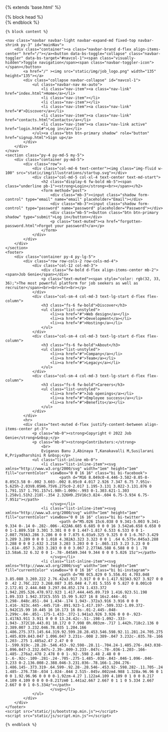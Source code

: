 
{% extends 'base.html' %}

{%  block head %}   
    <title>Log in - Job Genie</title>
    <link rel="stylesheet" href="static/css/bootstrap.min.css">
    <link rel="stylesheet" href="https://fonts.googleapis.com/css?family=Raleway:300italic,400italic,600italic,700italic,800italic,400,300,600,700,800&amp;display=swap">
    {% endblock %}



    {% block content %} 

    <nav class="navbar navbar-light navbar-expand-md fixed-top navbar-shrink py-3" id="mainNav">
        <div class="container"><a class="navbar-brand d-flex align-items-center" href="/"></a><button data-bs-toggle="collapse" class="navbar-toggler" data-bs-target="#navcol-1"><span class="visually-hidden">Toggle navigation</span><span class="navbar-toggler-icon"></span></button>
            <a href="/" ><img src="static/img/job_logo.png" width="135" height="135"></a>
            <div class="collapse navbar-collapse" id="navcol-1">
                <ul class="navbar-nav mx-auto">
                    <li class="nav-item"><a class="nav-link" href="index.html">Home</a></li>
                    <li class="nav-item"></li>
                    <li class="nav-item"></li>
                    <li class="nav-item"><a class="nav-link" href="#">Discover</a></li>
                    <li class="nav-item"><a class="nav-link" href="contacts.html">Contacts</a></li>
                    <li class="nav-item"><a class="nav-link active" href="login.html#">Log in</a></li>
                </ul><a class="btn btn-primary shadow" role="button" href="signup.html">Sign up</a>
            </div>
        </div>
    </nav>
    <section class="py-4 py-md-5 my-5">
        <div class="container py-md-5">
            <div class="row">
                <div class="col-md-6 text-center"><img class="img-fluid w-100" src="static/img/illustrations/startup.svg"></div>
                <div class="col-md-5 col-xl-4 text-center text-md-start">
                    <h2 class="display-6 fw-bold mb-5"><span class="underline pb-1"><strong>Login</strong><br></span></h2>
                    <form method="post">
                        <div class="mb-3"><input class="shadow form-control" type="email" name="email" placeholder="Email"></div>
                        <div class="mb-3"><input class="shadow form-control" type="password" name="password" placeholder="Password"></div>
                        <div class="mb-5"><button class="btn btn-primary shadow" type="submit">Log in</button></div>
                        <p class="text-muted"><a href="forgotten-password.html">Forgot your password?</a></p>
                    </form>
                </div>
            </div>
        </div>
    </section>
    <footer>
        <div class="container py-4 py-lg-5">
            <div class="row row-cols-2 row-cols-md-4">
                <div class="col-12 col-md-3">
                    <div class="fw-bold d-flex align-items-center mb-2"><span>Job Genie</span></div>
                    <p class="text-muted"><span style="color: rgb(32, 33, 36);">The most powerful platform for job seekers as well as recruiter</span><br><br><br><br></p>
                </div>
                <div class="col-sm-4 col-md-3 text-lg-start d-flex flex-column">
                    <h3 class="fs-6 fw-bold">Discover</h3>
                    <ul class="list-unstyled">
                        <li><a href="#">Web design</a></li>
                        <li><a href="#">Development</a></li>
                        <li><a href="#">Hosting</a></li>
                    </ul>
                </div>
                <div class="col-sm-4 col-md-3 text-lg-start d-flex flex-column">
                    <h3 class="fs-6 fw-bold">About</h3>
                    <ul class="list-unstyled">
                        <li><a href="#">Company</a></li>
                        <li><a href="#">Team</a></li>
                        <li><a href="#">Legacy</a></li>
                    </ul>
                </div>
                <div class="col-sm-4 col-md-3 text-lg-start d-flex flex-column">
                    <h3 class="fs-6 fw-bold">Careers</h3>
                    <ul class="list-unstyled">
                        <li><a href="#">Job openings</a></li>
                        <li><a href="#">Employee success</a></li>
                        <li><a href="#">Benefits</a></li>
                    </ul>
                </div>
            </div>
            <hr>
            <div class="text-muted d-flex justify-content-between align-items-center pt-3">
                <p class="mb-0"><strong>Copyright © 2022 Job Genie</strong>&nbsp;</p>
                <p class="mb-0"><strong>Contributers:</strong>
                    <br>
                    Eviganas Banu J,Abinaya T,Kanakavalli M,Susilarani K,Priyadharshini R &nbsp;</p>
                <ul class="list-inline mb-0">
                    <li class="list-inline-item"><svg xmlns="http://www.w3.org/2000/svg" width="1em" height="1em" fill="currentColor" viewBox="0 0 16 16" class="bi bi-facebook">
                            <path d="M16 8.049c0-4.446-3.582-8.05-8-8.05C3.58 0-.002 3.603-.002 8.05c0 4.017 2.926 7.347 6.75 7.951v-5.625h-2.03V8.05H6.75V6.275c0-2.017 1.195-3.131 3.022-3.131.876 0 1.791.157 1.791.157v1.98h-1.009c-.993 0-1.303.621-1.303 1.258v1.51h2.218l-.354 2.326H9.25V16c3.824-.604 6.75-3.934 6.75-7.951z"></path>
                        </svg></li>
                    <li class="list-inline-item"><svg xmlns="http://www.w3.org/2000/svg" width="1em" height="1em" fill="currentColor" viewBox="0 0 16 16" class="bi bi-twitter">
                            <path d="M5.026 15c6.038 0 9.341-5.003 9.341-9.334 0-.14 0-.282-.006-.422A6.685 6.685 0 0 0 16 3.542a6.658 6.658 0 0 1-1.889.518 3.301 3.301 0 0 0 1.447-1.817 6.533 6.533 0 0 1-2.087.793A3.286 3.286 0 0 0 7.875 6.03a9.325 9.325 0 0 1-6.767-3.429 3.289 3.289 0 0 0 1.018 4.382A3.323 3.323 0 0 1 .64 6.575v.045a3.288 3.288 0 0 0 2.632 3.218 3.203 3.203 0 0 1-.865.115 3.23 3.23 0 0 1-.614-.057 3.283 3.283 0 0 0 3.067 2.277A6.588 6.588 0 0 1 .78 13.58a6.32 6.32 0 0 1-.78-.045A9.344 9.344 0 0 0 5.026 15z"></path>
                        </svg></li>
                    <li class="list-inline-item"><svg xmlns="http://www.w3.org/2000/svg" width="1em" height="1em" fill="currentColor" viewBox="0 0 16 16" class="bi bi-instagram">
                            <path d="M8 0C5.829 0 5.556.01 4.703.048 3.85.088 3.269.222 2.76.42a3.917 3.917 0 0 0-1.417.923A3.927 3.927 0 0 0 .42 2.76C.222 3.268.087 3.85.048 4.7.01 5.555 0 5.827 0 8.001c0 2.172.01 2.444.048 3.297.04.852.174 1.433.372 1.942.205.526.478.972.923 1.417.444.445.89.719 1.416.923.51.198 1.09.333 1.942.372C5.555 15.99 5.827 16 8 16s2.444-.01 3.298-.048c.851-.04 1.434-.174 1.943-.372a3.916 3.916 0 0 0 1.416-.923c.445-.445.718-.891.923-1.417.197-.509.332-1.09.372-1.942C15.99 10.445 16 10.173 16 8s-.01-2.445-.048-3.299c-.04-.851-.175-1.433-.372-1.941a3.926 3.926 0 0 0-.923-1.417A3.911 3.911 0 0 0 13.24.42c-.51-.198-1.092-.333-1.943-.372C10.443.01 10.172 0 7.998 0h.003zm-.717 1.442h.718c2.136 0 2.389.007 3.232.046.78.035 1.204.166 1.486.275.373.145.64.319.92.599.28.28.453.546.598.92.11.281.24.705.275 1.485.039.843.047 1.096.047 3.231s-.008 2.389-.047 3.232c-.035.78-.166 1.203-.275 1.485a2.47 2.47 0 0 1-.599.919c-.28.28-.546.453-.92.598-.28.11-.704.24-1.485.276-.843.038-1.096.047-3.232.047s-2.39-.009-3.233-.047c-.78-.036-1.203-.166-1.485-.276a2.478 2.478 0 0 1-.92-.598 2.48 2.48 0 0 1-.6-.92c-.109-.281-.24-.705-.275-1.485-.038-.843-.046-1.096-.046-3.233 0-2.136.008-2.388.046-3.231.036-.78.166-1.204.276-1.486.145-.373.319-.64.599-.92.28-.28.546-.453.92-.598.282-.11.705-.24 1.485-.276.738-.034 1.024-.044 2.515-.045v.002zm4.988 1.328a.96.96 0 1 0 0 1.92.96.96 0 0 0 0-1.92zm-4.27 1.122a4.109 4.109 0 1 0 0 8.217 4.109 4.109 0 0 0 0-8.217zm0 1.441a2.667 2.667 0 1 1 0 5.334 2.667 2.667 0 0 1 0-5.334z"></path>
                        </svg></li>
                </ul>
            </div>
        </div>
    </footer>
    <script src="static/js/bootstrap.min.js"></script>
    <script src="static/js/script.min.js"></script>

    {% endblock %}
